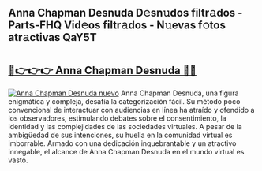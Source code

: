 ## Anna Chapman Desnuda D𝚎sn𝚞dos filtr𝚊dos - Parts-FHQ Vid𝚎os filtr𝚊dos - N𝚞evas f𝚘tos atr𝚊ctivas QaY5T

# <h2><a href="http://mb0wb9.tromn.icu/?c=Anna+Chapman+Desnuda">🔗👉👉👉 Anna Chapman Desnuda 🔗🔗</a></h2>

[![Anna Chapman Desnuda nuevo](https://i.imgur.com/pEAQMta.gif)](http://mb0wb9.tromn.icu/?c=Anna+Chapman+Desnuda)
Anna Chapman Desnuda, una figura enigmática y compleja, desafía la categorización fácil. Su método poco convencional de interactuar con audiencias en línea ha atraído y ofendido a los observadores, estimulando debates sobre el consentimiento, la identidad y las complejidades de las sociedades virtuales. A pesar de la ambigüedad de sus intenciones, su huella en la comunidad virtual es imborrable. Armado con una dedicación inquebrantable y un atractivo innegable, el alcance de Anna Chapman Desnuda en el mundo virtual es vasto.
